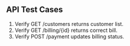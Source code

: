 ## API Test Cases

1. Verify GET /customers returns customer list.
2. Verify GET /billing/{id} returns correct bill.
3. Verify POST /payment updates billing status.
